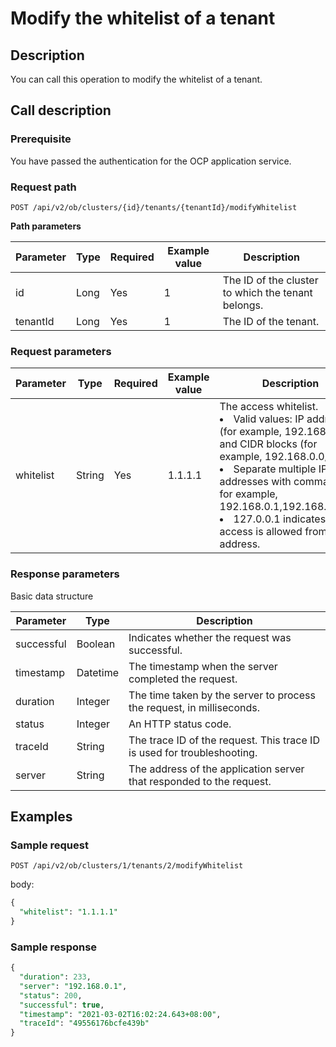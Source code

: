 Modify the whitelist of a tenant 
=====================================================



Description 
--------------------------------

You can call this operation to modify the whitelist of a tenant.

Call description 
-------------------------------------

### Prerequisite 

You have passed the authentication for the OCP application service.

### Request path 

`POST /api/v2/ob/clusters/{id}/tenants/{tenantId}/modifyWhitelist`

**Path parameters** 


| Parameter | Type | Required | Example value |                    Description                     |
|-----------|------|----------|---------------|----------------------------------------------------|
| id        | Long | Yes      | 1             | The ID of the cluster to which the tenant belongs. |
| tenantId  | Long | Yes      | 1             | The ID of the tenant.                              |



### Request parameters 



| Parameter |  Type  | Required | Example value |                                                                                                                                                                                                                                          Description                                                                                                                                                                                                                                           |
|-----------|--------|----------|---------------|------------------------------------------------------------------------------------------------------------------------------------------------------------------------------------------------------------------------------------------------------------------------------------------------------------------------------------------------------------------------------------------------------------------------------------------------------------------------------------------------|
| whitelist | String | Yes      | 1.1.1.1       | The access whitelist.  <li> Valid values: IP addresses (for example, 192.168.0.1) and CIDR blocks (for example, 192.168.0.0/24).    </li><li> Separate multiple IP addresses with commas (,), for example, 192.168.0.1,192.168.0.0/24.   </li><li> 127.0.0.1 indicates that no access is allowed from any IP address.  </li>  |



### Response parameters 

Basic data structure


| Parameter  |   Type   |                               Description                               |
|------------|----------|-------------------------------------------------------------------------|
| successful | Boolean  | Indicates whether the request was successful.                           |
| timestamp  | Datetime | The timestamp when the server completed the request.                    |
| duration   | Integer  | The time taken by the server to process the request, in milliseconds.   |
| status     | Integer  | An HTTP status code.                                                    |
| traceId    | String   | The trace ID of the request. This trace ID is used for troubleshooting. |
| server     | String   | The address of the application server that responded to the request.    |



Examples 
-----------------------------

### Sample request 

`POST /api/v2/ob/clusters/1/tenants/2/modifyWhitelist`

body:

```sql
{
  "whitelist": "1.1.1.1"
}
```



### Sample response 

```sql
{
  "duration": 233,
  "server": "192.168.0.1",
  "status": 200,
  "successful": true,
  "timestamp": "2021-03-02T16:02:24.643+08:00",
  "traceId": "49556176bcfe439b"
}
```


